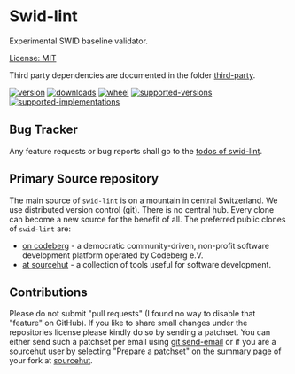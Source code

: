# Swid-lint

Experimental SWID baseline validator.

[License: MIT](https://git.sr.ht/~sthagen/swid-lint/tree/default/item/LICENSE)

Third party dependencies are documented in the folder [third-party](third-party/README.md).

[![version](https://img.shields.io/pypi/v/swid-lint.svg?style=flat)](https://pypi.python.org/pypi/swid-lint/)
[![downloads](https://pepy.tech/badge/swid-lint/month)](https://pepy.tech/project/swid-lint)
[![wheel](https://img.shields.io/pypi/wheel/swid-lint.svg?style=flat)](https://pypi.python.org/pypi/swid-lint/)
[![supported-versions](https://img.shields.io/pypi/pyversions/swid-lint.svg?style=flat)](https://pypi.python.org/pypi/swid-lint/)
[![supported-implementations](https://img.shields.io/pypi/implementation/swid-lint.svg?style=flat)](https://pypi.python.org/pypi/swid-lint/)

## Bug Tracker

Any feature requests or bug reports shall go to the [todos of swid-lint](https://todo.sr.ht/~sthagen/swid-lint).

## Primary Source repository

The main source of `swid-lint` is on a mountain in central Switzerland.
We use distributed version control (git).
There is no central hub.
Every clone can become a new source for the benefit of all.
The preferred public clones of `swid-lint` are:

* [on codeberg](https://codeberg.org/sthagen/swid-lint) - a democratic community-driven, non-profit software development platform operated by Codeberg e.V.
* [at sourcehut](https://git.sr.ht/~sthagen/swid-lint) - a collection of tools useful for software development.

## Contributions

Please do not submit "pull requests" (I found no way to disable that "feature" on GitHub).
If you like to share small changes under the repositories license please kindly do so by sending a patchset.
You can either send such a patchset per email using [git send-email](https://git-send-email.io) or 
if you are a sourcehut user by selecting "Prepare a patchset" on the summary page of your fork at [sourcehut](https://git.sr.ht/).
